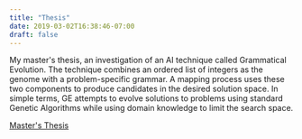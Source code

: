 ```yaml
---
title: "Thesis"
date: 2019-03-02T16:38:46-07:00
draft: false
---
```

My master's thesis, an investigation of an AI technique called Grammatical Evolution. The technique combines an ordered list of integers as the genome with a problem-specific grammar. A mapping process uses these two components to produce candidates in the desired solution space. In simple terms, GE attempts to evolve solutions to problems using standard Genetic Algorithms while using domain knowledge to limit the search space.

[Master's Thesis](/thesis.pdf)
